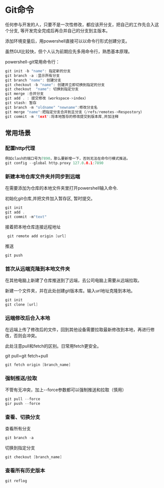 # Git命令

<!--TOC-->

任何参与开发的人，只要不是一次性修改，都应该开分支，把自己的工作先合入这个分支, 等开发完全完成后再合并自己的分支到主版本。

添加环境变量后，用powershell直接可以以命令行形式创建分支。

虽然GUI比较快，但个人认为前期应先多用命令行，熟悉基本原理。

powershell-git常用命令行：

```cpp
git init -b "name": 指定新的分支
git branch -a :显示所有分支
git branch "name": 创建分支
git checkout -b "name": 创建并立即切换到指定的分支
git checkout  "name": 切换到指定分支
git merge :合并分支
git add . : 提交修改（workspace->index）
git stash: 暂存
git branch -m "oldname" "newname":修改分支名
git merge "name":把指定分支合并到主分支（/refs/remotes->Respostory）
git commit -m 'text':将本地暂存的修改提交到版本库,并加注释
```

## 常用场景

### 配置http代理

```cpp
例如clash的端口号为7890，那么要新增一下，否则无法在命令行模式推送。
git config --global http.proxy 127.0.0.1:7890   
```

### 新建本地仓库文件夹并同步到远端

在需要添加为仓库的本地文件夹里打开powershell输入命令.

初始化git仓库,并把文件加入暂存区, 暂时提交。

```cpp
git init
git add .
git commit -m"text"
```

接着把本地仓库连接远程地址

```c
 git remote add origin [url]
```

推送

```cpp
git push
```

### 首次从远端克隆到本地文件夹

在其他电脑上新建了仓库推送到了远端，去公司电脑上需要从远端拉取。

新建一个文件夹，并在此处创建git版本库。输入url地址克隆到本地。

```cpp
git init
git clone [url]
```

### 远端修改后合入本地

在远端上传了修改后的文件，回到其他设备需要拉取最新修改到本地，再进行修改，否则会冲突。

此处注意pull和fetch的区别。日常用fetch更安全。

git pull=git fetch+pull

```cpp
git fetch origin [branch_name]
```

### 强制推送/拉取

不管有无冲突，加上--force参数都可以强制推送和拉取（慎用）

```cpp
git pull --force
gir push --force
```

### 查看、切换分支

查看所有分支

```cpp
git branch -a
```

切换到指定分支

```cpp
git checkout [branch_name]
```

### 查看所有历史版本

```c
git reflog 
```

